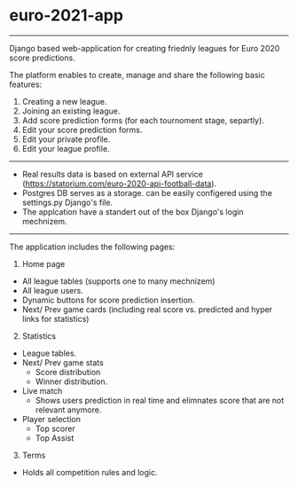 # euro-2021-app
<hr>

Django based web-application for creating friednly leagues for Euro 2020 score predictions.

The platform enables to create, manage and share the following basic features:

1. Creating a new league.
2. Joining an existing league.
3. Add score prediction forms (for each tournoment stage, separtly).
4. Edit your score prediction forms.
4. Edit your private profile.
5. Edit your league profile.

<hr>

* Real results data is based on external API service (https://statorium.com/euro-2020-api-football-data).
* Postgres DB serves as a storage. can be easily configered using the settings.py Django's file.
* The applcation have a standert out of the box Django's login mechnizem.

<hr>

The application includes the following pages:

1. Home page
  * All league tables (supports one to many mechnizem) 
  * All league users.
  * Dynamic buttons for score prediction insertion.
  * Next/ Prev game cards (including real score vs. predicted and hyper links for statistics)
  
2. Statistics
  * League tables.
  * Next/ Prev game stats
    * Score distribution 
    * Winner distribution.
  * Live match 
    * Shows users prediction in real time and elimnates score that are not relevant anymore.
  * Player selection
    * Top scorer
    * Top Assist
    
3. Terms
  * Holds all competition rules and logic.
  

